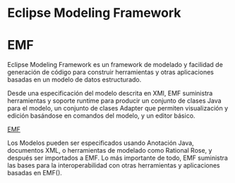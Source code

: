 # Eclipse Modeling Framework

# EMF

Eclipse Modeling Framework es un framework de modelado y facilidad de generación de código para construir herramientas y otras aplicaciones basadas en un modelo de datos estructurado.

Desde una especificación del modelo descrita en XMI, EMF suministra herramientas y soporte runtime para producir un conjunto de clases Java para el modelo, un conjunto de clases Adapter que permiten visualización y edición basándose en comandos del modelo, y un editor básico.

[EMF](https://www.eclipse.org/modeling/emf/)

Los Modelos pueden ser especificados usando Anotación Java, documentos XML, o herramientas de modelado como Rational Rose, y después ser importados a EMF. Lo más importante de todo, EMF suministra las bases para la interoperabilidad con otras herramientas y aplicaciones basadas en EMF().

```{tableofcontents}

```
